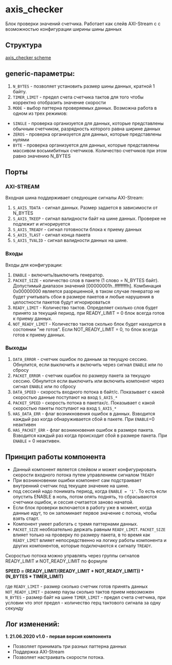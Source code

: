 # axis_checker

Блок проверки значений счетчика. Работает как слейв AXI-Stream c с возможностью конфигурации ширины шины данных

## Структура
[axis_checker scheme][logo]

## generic-параметры:
1) `N_BYTES` - позволяет установить размер шины данных, кратной 1 байту. 
2) `TIMER_LIMIT` - предел счета счетчика тактов для того чтобы корректно отобразить значение скорости 
3) `MODE` - выбор паттерна проверяемых данных. Возможна работа в одном из трех режимов:
- `SINGLE` - проверка организуется для данных, которые представлены обычным счетчиком, разрядность которого равна ширине данных
- `ZEROS` - проверка организуется для данных, которые представлены нулями
- `BYTE` - проверка организуется для данных, которые представлены массивом восьмибитных счетчиков. Количество счетчиков при этом равно значению N_BYTES 

## Порты 

### AXI-STREAM

Входная шина поддерживает следующие сигналы AXI-Stream:

1) `S_AXIS_TDATA` - сигнал данных. Размер задается в зависимости от N_BYTES
2) `S_AXIS_TKEEP` - сигнал валидности байт на шине данных. Проверке не подлежит и игнорируется
3) `S_AXIS_TREADY` - сигнал готовности блока к приему данных
4) `S_AXIS_TLAST` - сигнал конца пакета
5) `S_AXIS_TVALID` - сигнал валидности данных на шине. 

### Входы
Входы для конфигурации:
1) `ENABLE` - включить/выключить генератор. 
2) `PACKET_SIZE` - количество слов в пакете (1 слово = N_BYTES байт). Допустимый диапазон значений [00000001h..ffffffffh]. Комбинация 0x00000000 является разрешенной, в таком случае генератор не будет учитывать сбои в размере пакетов и любые нарушения в целостности пакетов будут игнорироваться
3) `READY_LIMIT` - Количество тактов. Определяет сколько слов будет принято за текущий период. при READY_LIMIT = 0 блок всегда готов к приему данных.
4) `NOT_READY_LIMIT` - Количество тактов сколько блок будет находится в состоянии "не готов". Если NOT_READY_LIMIT = 0, то блок всегда готов к приему данных. 


### Выходы
1) `DATA_ERROR` - счетчик ошибок по данным за текущую сессию. Обнулится, если выключить и включить через сигнал `ENABLE` или по сбросу
2) `PACKET_ERROR` - счетчик ошибок по размеру пакета за текущую сессию. Обнулится если выключить или включить компонент через сигнал `ENABLE` или по сбросу
3) `DATA_SPEED` - скорость входного потока в байт/с. Показывает с какой скоростью данные поступают на вход `S_AXIS_*`
4) `PACKET_SPEED` - скорость потока в пакетах/с. Показывает с какой скоростью пакеты поступают на вход `S_AXIS_*`
5) `HAS_DATA_ERR` - флаг возникновения ошибок в данных. Взводится каждый раз когда обнаруживается сбой в пакете. При `ENABLE`=0 неактивен
6) `HAS_PACKET_ERR` - флаг возникновения ошибок в размере пакета. Взводится каждый раз когда происходит сбой в размере пакета. При `ENABLE` = 0 неактивен.


## Принцип работы компонента
- Данный компонент является слейвом и может конфигурировать скорости входного потока путем управлением сигналом `TREADY`
- При возникновении ошибки компонент сам подстраивает внутренний счетчик под текущее значение на шине. 
- под сессией надо понимать период, когда `ENABLE = '1'`. То есть если опустить ENABLE в ноль, потом опять поднять, то сбрасываются счетчики ошибок, и сессия считается заново начатой. 
- Если блок проверки включается в работу уже в момент, когда данные идут, то он запоминает первое значение с потока, чтобы взять старт. 
- Компонент умеет работать с тремя паттернами данных. 
- `PACKET_SIZE` необязательно держать равным `READY_LIMIT`. `PACKET_SIZE` влияет только на проверку по размеру пакета, в то время как `READY_LIMIT` влияет непосредственно на логику работы компонента и других компонентов, которые подключаются к сигналу `TREADY`.

Скоростью потока можно управлять через группы сигналов READY_LIMIT и NOT_READY_LIMIT по формуле

**SPEED = (READY_LIMIT/(READY_LIMIT + NOT_READY_LIMIT)) * (N_BYTES * TIMER_LIMIT)**

где `READY_LIMIT` - размер сколько счетчик готов принять данных
`NOT_READY_LIMIT` - размер паузы сколько тактов прием невозможен
`N_BYTES` - размер байт на шине
`TIMER_LIMIT` - предел счета счетчика, при условии что этот предел - количество герц тактового сигнала за одну секунду

## Лог изменений:

**1. 21.06.2020 v1.0 - первая версия компонента**
- Позволяет принимать три разных паттерна данных
- Поддержка AXI-Stream
- Позволяет настраивать скорости потока. 


[logo]: https://github.com/MasterPlayer/xilinx-vhdl/blob/master/axis_infrastructure/axis_checker/documentation/axis_checker.png
